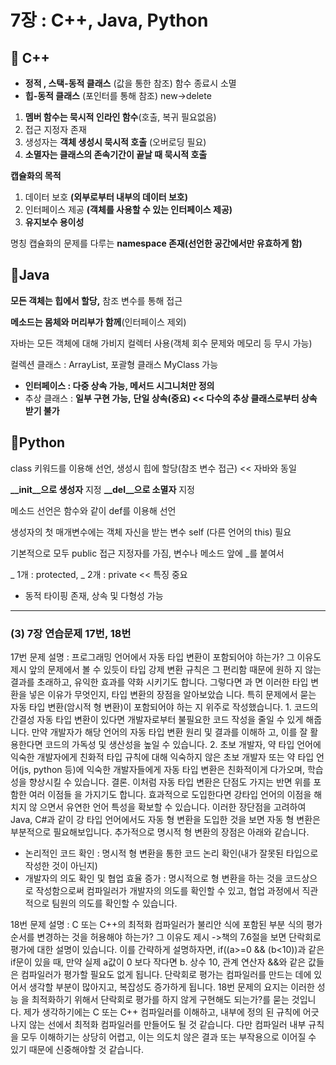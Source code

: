 # 7장 : C++, Java, Python

## 📌 C++

- **정적 , 스택-동적 클래스** (값을 통한 참조) 함수 종료시 소멸
- **힙-동적 클래스** (포인터를 통해 참조) new→delete
1. **멤버 함수는 묵시적 인라인 함수**(호출, 복귀 필요없음)
2. 접근 지정자 존재
3. 생성자는 **객체 생성시 묵시적 호출** (오버로딩 필요)
4. **소멸자는 클래스의 존속기간이 끝날 때 묵시적 호출**

**캡슐화의 목적**

1. 데이터 보호 **(외부로부터 내부의 데이터 보호)**
2. 인터페이스 제공 **(객체를 사용할 수 있는 인터페이스 제공)**
3. **유지보수 용이성**

명칭 캡슐화의 문제를 다루는 **namespace 존재(선언한 공간에서만 유효하게 함)**

## 📌Java

**모든 객체는 힙에서 할당,** 참조 변수를 통해 접근

**메소드는 몸체와 머리부가 함께**(인터페이스 제외)

자바는 모든 객체에 대해 가비지 컬렉터 사용(객체 회수 문제와 메모리 등 무시 가능)

컬렉션 클래스 : ArrayList, 포괄형 클래스 MyClass<T> 가능

- **인터페이스 : 다중 상속 가능, 메서드 시그니처만 정의**
- 추상 클래스 : **일부 구현 가능,** **단일 상속(중요) << 다수의 추상 클래스로부터 상속 받기 불가**

## 📌Python

class 키워드를 이용해 선언, 생성시 힙에 할당(참조 변수 접근) << 자바와 동일

**__init__으로 생성자** 지정 **__del__으로 소멸자** 지정

메소드 선언은 함수와 같이 def를 이용해 선언

생성자의 첫 매개변수에는 객체 자신을 받는 변수 self (다른 언어의 this) 필요

기본적으로 모두 public 접근 지정자를 가짐, 변수나 메소드 앞에 _를 붙여서

_ 1개 : protected, _ 2개 : private << 특징 중요

- 동적 타이핑 존재, 상속 및 다형성 가능

---

### (3) 7장 연습문제 17번, 18번

17번 문제 설명 : 프로그래밍 언어에서 자동 타입 변환이 포함되어야 하는가? 그 이유도 제시
앞의 문제에서 볼 수 있듯이 타입 강제 변환 규칙은 그 편리함 때문에 원하
지 않는 결과를 초래하고, 유익한 효과를 약화 시키기도 합니다. 그렇다면 과
면 이러한 타입 변환을 넣은 이유가 무엇인지, 타입 변환의 장점을 알아보았습
니다. 특히 문제에서 묻는 자동 타입 변환(암시적 형 변환)이 포함되어야 하는
지 위주로 작성했습니다. 1. 코드의 간결성
자동 타입 변환이 있다면 개발자로부터 불필요한 코드 작성을 줄일 수 있게
해줍니다. 만약 개발자가 해당 언어의 자동 타입 변환 원리 및 결과를 이해하
고, 이를 잘 활용한다면 코드의 가독성 및 생산성을 높일 수 있습니다. 2. 초보 개발자, 약 타입 언어에 익숙한 개발자에게 친화적
타입 규칙에 대해 익숙하지 않은 초보 개발자 또는 약 타입 언어(js, python
등)에 익숙한 개발자들에게 자동 타입 변환은 친화적이게 다가오며, 학습성을
향상시킬 수 있습니다. 결론. 이처럼 자동 타입 변환은 단점도 가지는 반면 위를 포함한 여러 이점들
을 가지기도 합니다. 효과적으로 도입한다면 강타입 언어의 이점을 해치지 않
으면서 유연한 언어 특성을 확보할 수 있습니다. 이러한 장단점을 고려하여
Java, C#과 같이 강 타입 언어에서도 자동 형 변환을 도입한 것을 보면 자동
형 변환은 부분적으로 필요해보입니다. 추가적으로 명시적 형 변환의 장점은
아래와 같습니다.

- 논리적인 코드 확인 : 명시적 형 변환을 통한 코드 논리 확인(내가 잘못된
  타입으로 작성한 것이 아닌지)
- 개발자의 의도 확인 및 협업 효율 증가 : 명시적으로 형 변환을 하는 것을
  코드상으로 작성함으로써 컴파일러가 개발자의 의도를 확인할 수 있고, 협업
  과정에서 직관적으로 팀원의 의도를 확인할 수 있습니다.

18번 문제 설명 : C 또는 C++의 최적화 컴파일러가 불리안 식에 포함된 부분 식의 평가 순서를 변경하는 것을 허용해야 하는가? 그 이유도 제시
->책의 7.6절을 보면 단락회로 평가에 대한 설명이 있습니다. 이를 간략하게
설명하자면, if((a>=0 && (b<10))과 같은 if문이 있을 때, 만약 실제 a값이 0
보다 작다면 b. 상수 10, 관계 연산자 &&와 같은 값들은 컴파일러가 평가할
필요도 없게 됩니다. 단락회로 평가는 컴파일러를 만드는 데에 있어서 생각할
부분이 많아지고, 복잡성도 증가하게 됩니다. 18번 문제의 요지는 이러한 성능
을 최적화하기 위해서 단락회로 평가를 하지 않게 구현해도 되는가?를 묻는
것입니다. 제가 생각하기에는 C 또는 C++ 컴파일러를 이해하고, 내부에 정의
된 규칙에 어긋나지 않는 선에서 최적화 컴파일러를 만들어도 될 것 같습니다. 다만 컴파일러 내부 규칙을 모두 이해하기는 상당히 어렵고, 이는 의도치 않은 결과 또는 부작용으로 이어질 수 있기 때문에 신중해야할 것 같습니다.